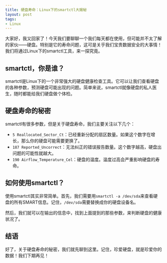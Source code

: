 ```yaml
---
title: 硬盘寿命：Linux下的smartctl大揭秘
layout: post
tags:
- Linux
---
```



大家好，我又回家了！今天我们要聊聊一个我们每天都在使用，但可能并不太了解的家伙——硬盘。特别是它的寿命问题，这可是关乎我们宝贵数据安全的大事情！我们将通过Linux下的smartctl工具，来一探究竟。

## smartctl，你是谁？

smartctl是Linux下的一个非常强大的硬盘健康检查工具。它可以让我们查看硬盘的各种参数，预测硬盘可能出现的问题。简单来说，smartctl就像硬盘的私人医生，随时都能给我们硬盘做个体检。

## 硬盘寿命的秘密

smartctl有很多参数，但是关于硬盘寿命，我们主要关注以下几个：

- `5 Reallocated_Sector_Ct`：已经重新分配的扇区数量。如果这个数字在增长，那么你的硬盘可能需要更换了。
- `187 Reported_Uncorrect`：无法纠正的错误报告数量。这个数字越高，硬盘出问题的可能性就越大。
- `190 Airflow_Temperature_Cel`：硬盘的温度。温度过高会严重影响硬盘的寿命。

## 如何使用smartctl？

使用smartctl其实非常简单。首先，我们需要用`smartctl -a /dev/sda`来查看硬盘的所有SMART信息。记住，`/dev/sda`需要替换成你的硬盘设备名。

然后，我们就可以在输出的信息中，找到上面提到的那些参数，来判断硬盘的健康状况了。

## 结语

好了，关于硬盘寿命的秘密，我们就先聊到这里。记住，珍爱硬盘，就是珍爱你的数据！我们下期再见！



